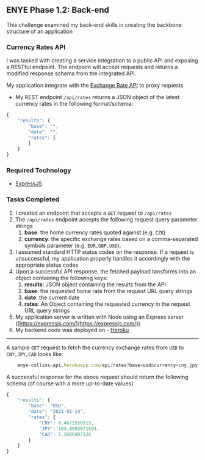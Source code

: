 ## ENYE Phase 1.2: Back-end
This challenge examined my back-end skills in creating the backbone structure of an application

### Currency Rates API

I was tasked with creating a service integration to a public API and exposing a RESTful endpoint. The endpoint will accept requests and returns a modified response schema from the integrated API.

My application integrate with the [Exchange Rate API](https://api.exchangeratesapi.io/latest) to proxy requests 

- My REST endpoint `/api/rates` returns a JSON object of the latest currency rates in the following format/schema:

```jsx
{
    "results": {
        "base": "",
        "date": "",
        "rates": {
        }
    }
}
```

### Required Technology

- [ExpressJS](https://expressjs.com/)

### Tasks Completed

1. I created an endpoint that accepts a `GET` request to `/api/rates`
2. The `/api/rates` endpoint accepts the following request query parameter strings
    1. **base**: the home currency rates quoted against (e.g. `CZK`)
    2. **currency**: the specific exchange rates based on a comma-separated symbols parameter (e.g. `EUR,GBP,USD`).
3. I assumed standard HTTP status codes on the response. If a request is unsuccessful, my application properly handles it accordingly with the appropriate status codes
4. Upon a successful API response, the fetched payload tansforms into an object containing the following keys:
    1. **results**: JSON object containing the results from the API
    2. **base**: the requested home rate from the request URL query strings
    3. **date**: the current date 
    4. **rates**: An Object containing the requested currency in the request URL query strings
5. My application server is written with Node using an Express server ([https://expressjs.com/](https://expressjs.com/))
6. My backend code was deployed on - [Heroku](https://heroku.com/)

---

A sample `GET` request to fetch the currency exchange rates from `USD` to `CNY,JPY,CAD` looks like:

```jsx
    enye-collins-api.herokuapp.com/api/rates?base=usd&currency=cny,jpy,cad
```

A successful response for the above request should return the following schema (of course with a more up-to-date values)

```jsx
{
    "results": {
        "base": "USD",
        "date": "2021-01-14",
        "rates": {
            "CNY": 6.4672550313,
            "JPY": 104.0993071594,
            "CAD": 1.2686407126
        }
    }
}
```